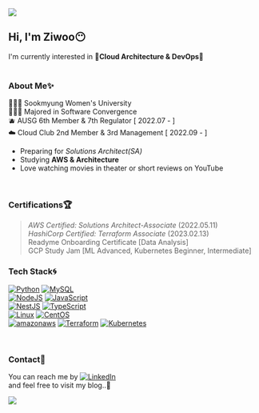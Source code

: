 <img src="https://capsule-render.vercel.app/api?type=waving&color=auto&height=130&section=header" />  

## Hi, I'm Ziwoo😶
I'm currently interested in **🌟Cloud Architecture & DevOps🌟**  
<br>
### About Me✨
👩🏻‍🎓 Sookmyung Women's University  
👩🏻‍💻 Majored in Software Convergence  
🫐 AUSG 6th Member & 7th Regulator [ 2022.07 - ]  
☁️ Cloud Club 2nd Member & 3rd Management [ 2022.09 - ]

- Preparing for _Solutions Architect(SA)_
- Studying **AWS & Architecture**
- Love watching movies in theater or short reviews on YouTube

<br>

### Certifications🏆
> _AWS Certified: Solutions Architect-Associate_ (2022.05.11)  
> _HashiCorp Certified: Terraform Associate_ (2023.02.13)  
> Readyme Onboarding Certificate [Data Analysis]  
> GCP Study Jam [ML Advanced, Kubernetes Beginner, Intermediate]  


### Tech Stack🌀
[![Python](https://img.shields.io/badge/Python-3776AB?style=flat-plastic&logo=Python&logoColor=white)](https://www.python.org/)
[![MySQL](https://img.shields.io/badge/MySQL-4479A1?style=flat-plastic&logo=MYSQL&logoColor=white)](https://www.mysql.com/)
<br>
[![NodeJS](https://img.shields.io/badge/NodeJS-339933?style=flat-plastic&logo=Node.js&logoColor=white)](https://nodejs.org/ko/)
[![JavaScript](https://img.shields.io/badge/JavaScript-F7DF1E?style=flat-plastic&logo=JavaScript&logoColor=black)](https://www.javascript.com/)
<br>
[![NestJS](https://img.shields.io/badge/NestJS-E0234E?style=flat-plastic&logo=NestJS&logoColor=white)](https://nestjs.com/)
[![TypeScript](https://img.shields.io/badge/TypeScript-3178C6?style=flat-plastic&logo=TypeScript&logoColor=white)](https://www.typescriptlang.org/)
<br>
[![Linux](https://img.shields.io/badge/Linux-FCC624?style=flat-plastic&logo=linux&logoColor=black)](https://www.linux.org/)
[![CentOS](https://img.shields.io/badge/CentOS-262577?style=flat-plastic&logo=CentOS&logoColor=white)](https://www.centos.org/)
<br>
[![amazonaws](https://img.shields.io/badge/AmazonAWS-232F3E?style=flat-plastic&logo=amazonaws&logoColor=white)](https://aws.amazon.com/ko/)
[![Terraform](https://img.shields.io/badge/Terraform-7B42BC?style=flat-plastic&logo=terraform&logoColor=white)](https://www.terraform.io/)
[![Kubernetes](https://img.shields.io/badge/Kubernetes-326CE5?style=flat-plastic&logo=kubernetes&logoColor=white)](https://kubernetes.io/)

<br>


### Contact📍
You can reach me by [![LinkedIn](https://img.shields.io/badge/LinkedIn-0A66C2?style=flat-plastic&logo=LinkedIn&logoColor=white)](https://www.linkedin.com/in/jiwoo-jeong-187721238/)  
and feel free to visit my blog..💙
<!--
![Ziwoo's GitHub stats](https://github-readme-stats.vercel.app/api?username=ziwooda&theme=dark&show_icons=true)
-->


<img src="https://capsule-render.vercel.app/api?type=waving&color=auto&height=130&section=footer" />  
